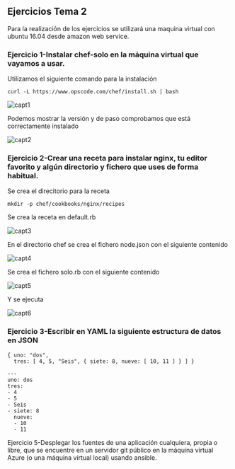 ## Ejercicios Tema 2

Para la realización de los ejercicios se utilizará una maquina virtual con ubuntu 16.04 desde amazon web service.

### Ejercicio 1-Instalar chef-solo en la máquina virtual que vayamos a usar.

Utilizamos el siguiente comando para la instalación

```
curl -L https://www.opscode.com/chef/install.sh | bash
```

![capt1](https://user-images.githubusercontent.com/6852023/32617267-dc32bcfc-c574-11e7-9ef6-550f903b08b1.png)

Podemos mostrar la versión y de paso comprobamos que está correctamente instalado

![capt2](https://user-images.githubusercontent.com/6852023/32617334-0729865c-c575-11e7-8bed-8f16eaf915eb.png)

### Ejercicio 2-Crear una receta para instalar nginx, tu editor favorito y algún directorio y fichero que uses de forma habitual.

Se crea el direcitorio para la receta

```
mkdir -p chef/cookbooks/nginx/recipes
```
Se crea la receta en default.rb

![capt3](https://user-images.githubusercontent.com/6852023/32693894-38a2169e-c733-11e7-9d2c-eb4d44dffce0.png)

En el directorio chef se crea el fichero node.json con el siguiente contenido

![capt4](https://user-images.githubusercontent.com/6852023/32693902-7ef023ac-c733-11e7-9fbe-fe32e47262ca.png)

Se crea el fichero solo.rb con el siguiente contenido

![capt5](https://user-images.githubusercontent.com/6852023/32694056-f25ade2e-c736-11e7-9de8-d74dfdad9bde.png)

Y se ejecuta

![capt6](https://user-images.githubusercontent.com/6852023/32694061-0436c176-c737-11e7-9931-19835950e58d.png)

### Ejercicio 3-Escribir en YAML la siguiente estructura de datos en JSON

```
{ uno: "dos",
  tres: [ 4, 5, "Seis", { siete: 8, nueve: [ 10, 11 ] } ] }
```

```
---
uno: dos
tres:
- 4
- 5
- Seis
- siete: 8
  nueve:
  - 10
  - 11
  ```

Ejercicio 5-Desplegar los fuentes de una aplicación cualquiera, propia o libre, que se encuentre en un servidor git público en la máquina virtual Azure (o una máquina virtual local) usando ansible.



